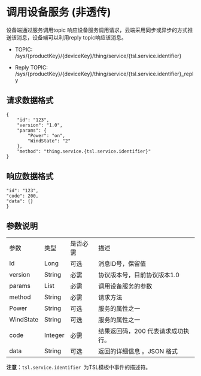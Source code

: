 # 调用设备服务 (非透传)

设备端通过服务调用topic 响应设备服务调用请求，云端采用同步或异步的方式推送该消息，设备端可以利用reply topic响应该消息。

- TOPIC: /sys/{productKey}/{deviceKey}/thing/service/{tsl.service.identifier}

- Reply TOPIC: /sys/{productKey}/{deviceKey}/thing/service/{tsl.service.identifier}_reply

## 请求数据格式

```
{
	"id": "123",
	"version": "1.0",
	"params": {
		"Power": "on",
		"WindState": "2"
	},
	"method": "thing.service.{tsl.service.identifier}"
}
```

## 响应数据格式

```
"id": "123",
"code": 200,
"data": {}
}

```

## 参数说明​

<table>
  <tr>
    <td>参数 </td>
    <td>类型​</td>
    <td>是否必需 </td>
    <td>描述 </td>
  </tr>
  <tr>
    <td>Id</td>
    <td>Long</td>
    <td>可选 </td>
    <td>消息ID号，保留值 </td>
  </tr>
  <tr>
    <td>version</td>
    <td>String</td>
    <td>必需 </td>
    <td>协议版本号，目前协议版本1.0</td>
  </tr>
  <tr>
    <td>params</td>
    <td>List</td>
    <td>必需 </td>
    <td>调用设备服务的参数 </td>
  </tr>
  <tr>
    <td>method</td>
    <td>String</td>
    <td>必需 </td>
    <td>请求方法 </td>
  </tr>
  <tr>
    <td>Power</td>
    <td>String</td>
    <td>可选 </td>
    <td>服务的属性之一 </td>
  </tr>
  <tr>
    <td>WindState</td>
    <td>String</td>
    <td>可选 </td>
    <td>服务的属性之一 </td>
  </tr>
  <tr>
    <td>code</td>
    <td>Integer</td>
    <td>必需 </td>
    <td>结果返回码，200 代表请求成功执行。 </td>
  </tr>
  <tr>
    <td>data</td>
    <td>String</td>
    <td>可选 </td>
    <td>返回的详细信息 。JSON 格式 </td>
  </tr>
</table>

**注意**：``tsl.service.identifier ``为TSL模板中事件的描述符。
